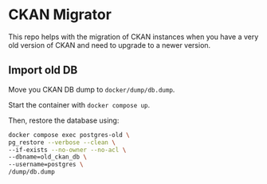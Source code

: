 # CKAN Migrator

This repo helps with the migration of CKAN instances when you have a very old version of CKAN
and need to upgrade to a newer version.  

## Import old DB

Move you CKAN DB dump to `docker/dump/db.dump`.  

Start the container with `docker compose up`.  

Then, restore the database using:

```bash
docker compose exec postgres-old \
pg_restore --verbose --clean \
--if-exists --no-owner --no-acl \
--dbname=old_ckan_db \
--username=postgres \
/dump/db.dump
```

